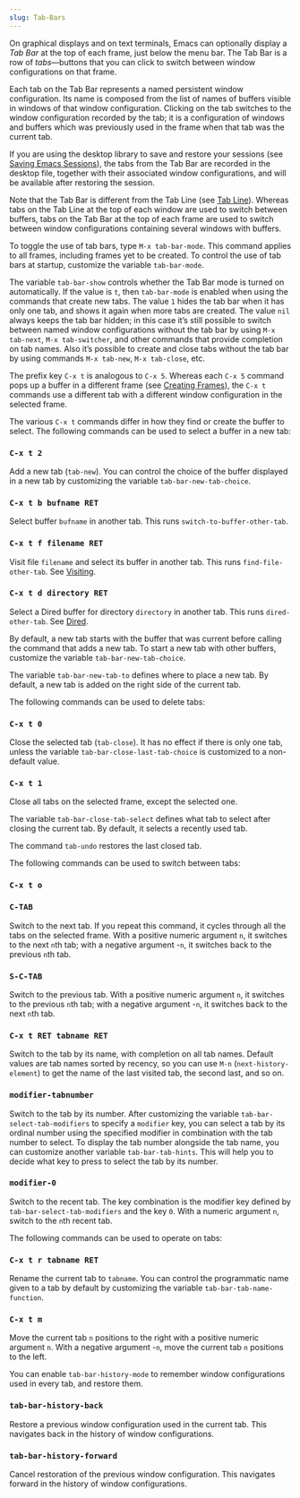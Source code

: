 ```yaml
---
slug: Tab-Bars
---
```


On graphical displays and on text terminals, Emacs can optionally display a *Tab Bar* at the top of each frame, just below the menu bar. The Tab Bar is a row of *tabs*—buttons that you can click to switch between window configurations on that frame.

Each tab on the Tab Bar represents a named persistent window configuration. Its name is composed from the list of names of buffers visible in windows of that window configuration. Clicking on the tab switches to the window configuration recorded by the tab; it is a configuration of windows and buffers which was previously used in the frame when that tab was the current tab.

If you are using the desktop library to save and restore your sessions (see [Saving Emacs Sessions](/docs/emacs/Saving-Emacs-Sessions)), the tabs from the Tab Bar are recorded in the desktop file, together with their associated window configurations, and will be available after restoring the session.

Note that the Tab Bar is different from the Tab Line (see [Tab Line](/docs/emacs/Tab-Line)). Whereas tabs on the Tab Line at the top of each window are used to switch between buffers, tabs on the Tab Bar at the top of each frame are used to switch between window configurations containing several windows with buffers.

To toggle the use of tab bars, type `M-x tab-bar-mode`. This command applies to all frames, including frames yet to be created. To control the use of tab bars at startup, customize the variable `tab-bar-mode`.

The variable `tab-bar-show` controls whether the Tab Bar mode is turned on automatically. If the value is `t`, then `tab-bar-mode` is enabled when using the commands that create new tabs. The value `1` hides the tab bar when it has only one tab, and shows it again when more tabs are created. The value `nil` always keeps the tab bar hidden; in this case it’s still possible to switch between named window configurations without the tab bar by using `M-x tab-next`, `M-x tab-switcher`, and other commands that provide completion on tab names. Also it’s possible to create and close tabs without the tab bar by using commands `M-x tab-new`, `M-x tab-close`, etc.

The prefix key `C-x t` is analogous to `C-x 5`. Whereas each `C-x 5` command pops up a buffer in a different frame (see [Creating Frames](/docs/emacs/Creating-Frames)), the `C-x t` commands use a different tab with a different window configuration in the selected frame.

The various `C-x t` commands differ in how they find or create the buffer to select. The following commands can be used to select a buffer in a new tab:

### `C-x t 2`

Add a new tab (`tab-new`). You can control the choice of the buffer displayed in a new tab by customizing the variable `tab-bar-new-tab-choice`.

### `C-x t b bufname RET`

Select buffer `bufname` in another tab. This runs `switch-to-buffer-other-tab`.

### `C-x t f filename RET`

Visit file `filename` and select its buffer in another tab. This runs `find-file-other-tab`. See [Visiting](/docs/emacs/Visiting).

### `C-x t d directory RET`

Select a Dired buffer for directory `directory` in another tab. This runs `dired-other-tab`. See [Dired](/docs/emacs/Dired).

By default, a new tab starts with the buffer that was current before calling the command that adds a new tab. To start a new tab with other buffers, customize the variable `tab-bar-new-tab-choice`.

The variable `tab-bar-new-tab-to` defines where to place a new tab. By default, a new tab is added on the right side of the current tab.

The following commands can be used to delete tabs:

### `C-x t 0`

Close the selected tab (`tab-close`). It has no effect if there is only one tab, unless the variable `tab-bar-close-last-tab-choice` is customized to a non-default value.

### `C-x t 1`

Close all tabs on the selected frame, except the selected one.

The variable `tab-bar-close-tab-select` defines what tab to select after closing the current tab. By default, it selects a recently used tab.

The command `tab-undo` restores the last closed tab.

The following commands can be used to switch between tabs:

### `C-x t o`

### `C-TAB`

Switch to the next tab. If you repeat this command, it cycles through all the tabs on the selected frame. With a positive numeric argument `n`, it switches to the next `n`th tab; with a negative argument -`n`, it switches back to the previous `n`th tab.

### `S-C-TAB`

Switch to the previous tab. With a positive numeric argument `n`, it switches to the previous `n`th tab; with a negative argument -`n`, it switches back to the next `n`th tab.

### `C-x t RET tabname RET`

Switch to the tab by its name, with completion on all tab names. Default values are tab names sorted by recency, so you can use `M-n` (`next-history-element`) to get the name of the last visited tab, the second last, and so on.

### `modifier-tabnumber`

Switch to the tab by its number. After customizing the variable `tab-bar-select-tab-modifiers` to specify a `modifier` key, you can select a tab by its ordinal number using the specified modifier in combination with the tab number to select. To display the tab number alongside the tab name, you can customize another variable `tab-bar-tab-hints`. This will help you to decide what key to press to select the tab by its number.

### `modifier-0`

Switch to the recent tab. The key combination is the modifier key defined by `tab-bar-select-tab-modifiers` and the key `0`. With a numeric argument `n`, switch to the `n`th recent tab.

The following commands can be used to operate on tabs:

### `C-x t r tabname RET`

Rename the current tab to `tabname`. You can control the programmatic name given to a tab by default by customizing the variable `tab-bar-tab-name-function`.

### `C-x t m`

Move the current tab `n` positions to the right with a positive numeric argument `n`. With a negative argument -`n`, move the current tab `n` positions to the left.

You can enable `tab-bar-history-mode` to remember window configurations used in every tab, and restore them.

### `tab-bar-history-back`

Restore a previous window configuration used in the current tab. This navigates back in the history of window configurations.

### `tab-bar-history-forward`

Cancel restoration of the previous window configuration. This navigates forward in the history of window configurations.
